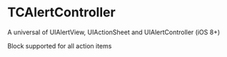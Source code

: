 # TCAlertController
A universal of  UIAlertView, UIActionSheet and UIAlertController (iOS 8+) 

Block supported for all action items 
